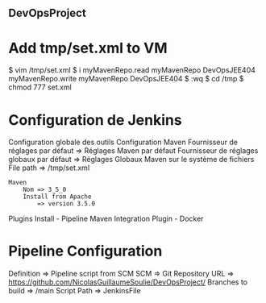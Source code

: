 ## DevOpsProject ##

# Add tmp/set.xml to VM #

$ vim /tmp/set.xml
	$ i
	<settings>
		<servers>
			<server>
				<id>myMavenRepo.read</id>
				<username>myMavenRepo</username>
				<password>DevOpsJEE404</password>
			</server>
			<server>
				<id>myMavenRepo.write</id>
				<username>myMavenRepo</username>
				<password>DevOpsJEE404</password>
			</server>
		</servers>
	</settings>
	$ :wq
$ cd /tmp
$ chmod 777 set.xml

# Configuration de Jenkins #

Configuration globale des outils
	Configuration Maven
		Fournisseur de réglages par défaut
			=> Réglages Maven par défaut
		Fournisseur de réglages globaux par défaut 
			=> Réglages Globaux Maven sur le système de fichiers
			File path 
				=> /tmp/set.xml

	Maven
		Nom => 3_5_0
		Install from Apache
			=> version 3.5.0

Plugins
	Install
		- Pipeline Maven Integration Plugin
		- Docker

# Pipeline Configuration #

Definition
	=> Pipeline script from SCM
	SCM	=> Git
		Repository URL
		=> https://github.com/NicolasGuillaumeSoulie/DevOpsProject/
		Branches to build 
		=> /main
		Script Path
		=> JenkinsFile


